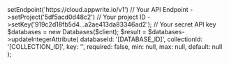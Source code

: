 <?php

use Appwrite\Client;
use Appwrite\Services\Databases;

$client = (new Client())
    ->setEndpoint('https://cloud.appwrite.io/v1') // Your API Endpoint
    ->setProject('5df5acd0d48c2') // Your project ID
    ->setKey('919c2d18fb5d4...a2ae413da83346ad2'); // Your secret API key

$databases = new Databases($client);

$result = $databases->updateIntegerAttribute(
    databaseId: '[DATABASE_ID]',
    collectionId: '[COLLECTION_ID]',
    key: '',
    required: false,
    min: null,
    max: null,
    default: null
);